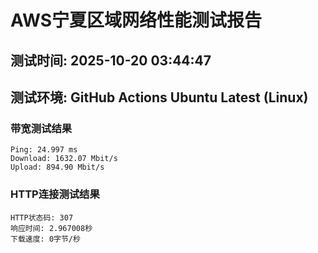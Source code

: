 # AWS宁夏区域网络性能测试报告
## 测试时间: 2025-10-20 03:44:47
## 测试环境: GitHub Actions Ubuntu Latest (Linux)

### 带宽测试结果
```
Ping: 24.997 ms
Download: 1632.07 Mbit/s
Upload: 894.90 Mbit/s
```

### HTTP连接测试结果
```
HTTP状态码: 307
响应时间: 2.967008秒
下载速度: 0字节/秒
```

